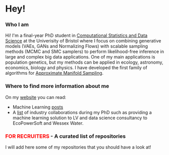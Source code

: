 # Hey!
### Who I am
Hi! I'm a final-year PhD student in [Computational Statistics and Data Science](https://compass.blogs.bristol.ac.uk/students/mauro-camara-escudero/) at the Univerisity of Bristol where I focus on combining generative models (VAEs, GANs and Normalizing Flows) with scalable sampling methods (MCMC and SMC samplers) to perform likelihood-free inference in large and complex big data applications. One of my main applications is population genetics, but my methods can be applied in ecology, astronomy, economics, biology and physics. I have developed the first family of algorithms for [Approximate Manifold Sampling](https://maurocamaraescudero.netlify.app/talk/bayescomp2023/).

### Where to find more information about me
On my [website](https://maurocamaraescudero.netlify.app/) you can read:
- Machine Learning [posts](https://maurocamaraescudero.netlify.app/post/)
- A [list](https://maurocamaraescudero.netlify.app/industry/) of industry collaborations during my PhD such as providing a machine learning solution to LV and data science consultancy to EcoPowerSoft and Wessex Water.

### <font color="red">FOR RECRUITERS</font> - A curated list of repositories
I will add here some of my repositories that you should have a look at!

<!--
**MauroCE/mauroce** is a ✨ _special_ ✨ repository because its `README.md` (this file) appears on your GitHub profile.

Here are some ideas to get you started:

- 🔭 I’m currently working on ...
- 🌱 I’m currently learning ...
- 👯 I’m looking to collaborate on ...
- 🤔 I’m looking for help with ...
- 💬 Ask me about ...
- 📫 How to reach me: ...
- 😄 Pronouns: ...
- ⚡ Fun fact: ...
-->
